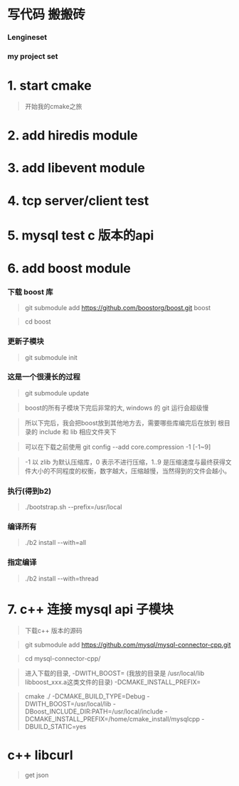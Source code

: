 # 写代码 搬搬砖
### Lengineset
### my project set

# 1. start cmake
> 开始我的cmake之旅
# 2. add hiredis module

# 3. add libevent module

# 4. tcp server/client test

# 5. mysql test c 版本的api

# 6. add boost module
### 下载 boost 库
> git submodule add https://github.com/boostorg/boost.git boost

> cd boost
### 更新子模块
> git submodule init
### 这是一个很漫长的过程
> git submodule update

> boost的所有子模块下完后非常的大, windows 的 git 运行会超级慢

> 所以下完后，我会把boost放到其他地方去，需要哪些库编完后在放到 根目录的 include 和 lib 相应文件夹下

> 可以在下载之前使用 git config --add core.compression -1 [-1~9]

> -1 以 zlib 为默认压缩库，0 表示不进行压缩，1..9 是压缩速度与最终获得文件大小的不同程度的权衡，数字越大，压缩越慢，当然得到的文件会越小。

### 执行(得到b2)
> ./bootstrap.sh --prefix=/usr/local
### 编译所有
> ./b2 install --with=all
### 指定编译
> ./b2 install --with=thread

# 7. c++ 连接 mysql api 子模块
> 下载c++ 版本的源码

> git submodule add https://github.com/mysql/mysql-connector-cpp.git

> cd mysql-connector-cpp/

> 进入下载的目录, -DWITH_BOOST=<Boost location> (我放的目录是 /usr/local/lib libboost_xxx.a这类文件的目录) -DCMAKE_INSTALL_PREFIX=<Install location>

> cmake ./ -DCMAKE_BUILD_TYPE=Debug -DWITH_BOOST=/usr/local/lib -DBoost_INCLUDE_DIR:PATH=/usr/local/include -DCMAKE_INSTALL_PREFIX=/home/cmake_install/mysqlcpp -DBUILD_STATIC=yes

# c++ libcurl 
> get json



